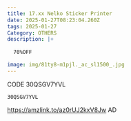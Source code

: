 ```yaml
---
title: 17.xx Nelko Sticker Printer
date: 2025-01-27T08:23:04.260Z
tags: 2025-01-27
Category: OTHERS
description: |+
  
  70%OFF

image: img/81ty8-m1pjl._ac_sl1500_.jpg
---
```

C﻿ODE 30QSGV7YVL

<pre class="language-javascript"><code

class="language-javascript">30QSGV7YVL </code></pre>

https://amzlink.to/az0rUJ2kxV8Jw
AD